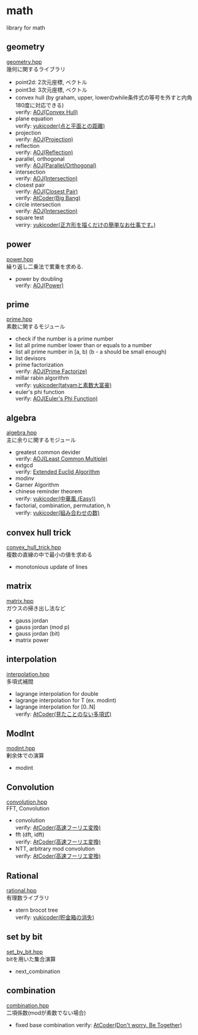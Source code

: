 # math
library for math
## geometry
[geometry.hpp](https://github.com/fumiphys/programming_contest/blob/master/math/geometry.hpp)  
幾何に関するライブラリ
  - point2d: 2次元座標, ベクトル  
  - point3d: 3次元座標, ベクトル  
  - convex hull (by graham, upper, lowerのwhile条件式の等号を外すと内角180度に対応できる)  
  verify: [AOJ(Convex Hull)](https://onlinejudge.u-aizu.ac.jp/courses/library/4/CGL/4/CGL_4_A)  
  - plane equation  
  verify: [yukicoder(点と平面との距離)](https://yukicoder.me/problems/no/132)  
  - projection  
  verify: [AOJ(Projection)](https://onlinejudge.u-aizu.ac.jp/courses/library/4/CGL/all/CGL_1_A)  
  - reflection  
  verify: [AOJ(Reflection)](https://onlinejudge.u-aizu.ac.jp/courses/library/4/CGL/all/CGL_1_B)  
  - parallel, orthogonal  
  verify: [AOJ(Parallel/Orthogonal)](https://onlinejudge.u-aizu.ac.jp/courses/library/4/CGL/2/CGL_2_A)  
  - intersection  
  verify: [AOJ(Intersection)](https://onlinejudge.u-aizu.ac.jp/courses/library/4/CGL/2/CGL_2_B)  
  - closest pair  
  verify: [AOJ(Closest Pair)](https://onlinejudge.u-aizu.ac.jp/courses/library/4/CGL/5/CGL_5_A)  
  verify: [AtCoder(Big Bang)](https://atcoder.jp/contests/abc022/tasks/abc022_d)  
  - circle intersection  
  verify: [AOJ(Intersection)](https://onlinejudge.u-aizu.ac.jp/courses/library/4/CGL/7/CGL_7_A)
  - square test  
  veriry: [yukicoder(正方形を描くだけの簡単なお仕事です。)](https://yukicoder.me/problems/no/55)

## power
[power.hpp](https://github.com/fumiphys/programming_contest/blob/master/math/power.hpp)  
繰り返し二乗法で累乗を求める.  
  - power by doubling  
  verify: [AOJ(Power)](https://onlinejudge.u-aizu.ac.jp/courses/library/6/NTL/1/NTL_1_B)

## prime
[prime.hpp](https://github.com/fumiphys/programming_contest/blob/master/math/prime.hpp)  
素数に関するモジュール  
  - check if the number is a prime number
  - list all prime number lower than or equals to a number
  - list all prime number in [a, b) (b - a should be small enough)
  - list devisors
  - prime factorization  
  verify: [AOJ(Prime Factorize)](https://onlinejudge.u-aizu.ac.jp/courses/library/6/NTL/1/NTL_1_A)
  - millar rabin algorithm  
  verify: [yukicoder(tatyamと素数大富豪)](https://yukicoder.me/problems/no/774)
  - euler's phi function  
  verify: [AOJ(Euler's Phi Function)](https://onlinejudge.u-aizu.ac.jp/courses/library/6/NTL/1/NTL_1_D)

## algebra
[algebra.hpp](https://github.com/fumiphys/programming_contest/blob/master/math/algebra.hpp)  
主に余りに関するモジュール  
  - greatest common devider  
  verify: [AOJ(Least Common Multiple)](https://onlinejudge.u-aizu.ac.jp/courses/library/6/NTL/1/NTL_1_C)
  - extgcd  
  verify: [Extended Euclid Algorithm](https://onlinejudge.u-aizu.ac.jp/courses/library/6/NTL/1/NTL_1_E)
  - modinv  
  - Garner Algorithm
  - chinese reminder theorem  
  verify: [yukicoder(中華風 (Easy))](https://yukicoder.me/problems/no/186)
  - factorial, combination, permutation, h  
  verify: [yukicoder(組み合わせの数)](https://yukicoder.me/problems/no/117)

## convex hull trick
[convex\_hull\_trick.hpp](https://github.com/fumiphys/programming_contest/blob/master/math/convex_hull_trick.hpp)  
複数の直線の中で最小の値を求める  
  - monotonious update of lines

## matrix
[matrix.hpp](https://github.com/fumiphys/programming_contest/blob/master/math/matrix.hpp)  
ガウスの掃き出し法など
  - gauss jordan
  - gauss jordan (mod p)
  - gauss jordan (bit)  
  - matrix power

## interpolation
[interpolation.hpp](https://github.com/fumiphys/programming_contest/blob/master/math/interpolation.hpp)  
多項式補間
  - lagrange interpolation for double
  - lagrange interpolation for T (ex. modint)
  - lagrange interpolation for [0..N]  
  verify: [AtCoder(見たことのない多項式)](https://atcoder.jp/contests/arc033/tasks/arc033_4)

## ModInt
[modint.hpp](https://github.com/fumiphys/programming_contest/blob/master/math/modint.hpp)  
剰余体での演算
  - modint

## Convolution
[convolution.hpp](https://github.com/fumiphys/programming_contest/blob/master/math/convolution.hpp)  
FFT, Convolution
  - convolution  
  verify: [AtCoder(高速フーリエ変換)](https://atcoder.jp/contests/atc001/tasks/fft_c)
  - fft (dft, idft)  
  verify: [AtCoder(高速フーリエ変換)](https://atcoder.jp/contests/atc001/tasks/fft_c)  
  - NTT, arbitrary mod convolution  
  verify: [AtCoder(高速フーリエ変換)](https://atcoder.jp/contests/atc001/tasks/fft_c)  


## Rational
[rational.hpp](https://github.com/fumiphys/programming_contest/blob/master/math/rational.hpp)  
有理数ライブラリ
  - stern brocot tree  
  verify: [yukicoder(貯金箱の消失)](https://yukicoder.me/problems/no/152)

## set by bit
[set\_by\_bit.hpp](https://github.com/fumiphys/programming_contest/blob/master/math/set_by_bit.hpp)  
bitを用いた集合演算
  - next_combination  

## combination
[combination.hpp](https://github.com/fumiphys/programming_contest/blob/master/math/combination.hpp)  
二項係数(modが素数でない場合)
  - fixed base combination
  verify: [AtCoder(Don't worry. Be Together)](https://atcoder.jp/contests/arc012/tasks/arc012_4)
